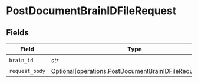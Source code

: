 # PostDocumentBrainIDFileRequest


## Fields

| Field                                                                                                                    | Type                                                                                                                     | Required                                                                                                                 | Description                                                                                                              | Example                                                                                                                  |
| ------------------------------------------------------------------------------------------------------------------------ | ------------------------------------------------------------------------------------------------------------------------ | ------------------------------------------------------------------------------------------------------------------------ | ------------------------------------------------------------------------------------------------------------------------ | ------------------------------------------------------------------------------------------------------------------------ |
| `brain_id`                                                                                                               | *str*                                                                                                                    | :heavy_check_mark:                                                                                                       | N/A                                                                                                                      | {{brain_id}}                                                                                                             |
| `request_body`                                                                                                           | [Optional[operations.PostDocumentBrainIDFileRequestBody]](../../models/operations/postdocumentbrainidfilerequestbody.md) | :heavy_minus_sign:                                                                                                       | N/A                                                                                                                      |                                                                                                                          |
